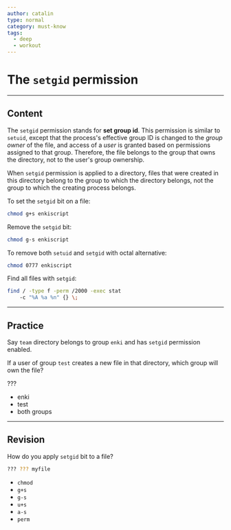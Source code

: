```yaml
---
author: catalin
type: normal
category: must-know
tags:
  - deep
  - workout
---
```


# The `setgid` permission


---

## Content

The `setgid` permission stands for **set group id**. This permission is similar to `setuid`, except that the process's effective group ID is changed to the *group owner* of the file, and access of a *user* is granted based on permissions assigned to that group. Therefore, the file belongs to the group that owns the directory, not to the user's group ownership.

When `setgid` permission is applied to a directory, files that were created in this directory belong to the group to which the directory belongs, not the group to which the creating process belongs.

To set the `setgid` bit on a file:

```bash
chmod g+s enkiscript

```

Remove the `setgid` bit:

```bash
chmod g-s enkiscript
```

To remove both `setuid` and `setgid` with octal alternative:

```bash
chmod 0777 enkiscript
```

Find all files with `setgid`:

```bash
find / -type f -perm /2000 -exec stat
    -c "%A %a %n" {} \;
```


---

## Practice

Say `team` directory belongs to group `enki` and has `setgid` permission enabled.

If a user of group `test` creates a new file in that directory, which group will own the file?

???

* enki
* test
* both groups


---

## Revision

How do you apply `setgid` bit to a file?

```bash
??? ??? myfile
```

* `chmod`
* `g+s`
* `g-s`
* `u+s`
* `a-s`
* `perm`
